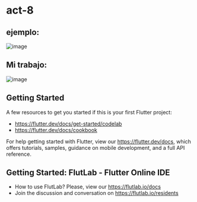 # act-8

## ejemplo: 
![image](https://github.com/user-attachments/assets/70899177-3cd9-4af8-b07e-edb104047edd)

## Mi trabajo:
![image](https://github.com/user-attachments/assets/cc8fe886-b0a5-484d-bbe4-d2f9e2e9ae8a)


## Getting Started

A few resources to get you started if this is your first Flutter project:

- https://flutter.dev/docs/get-started/codelab
- https://flutter.dev/docs/cookbook

For help getting started with Flutter, view our
https://flutter.dev/docs, which offers tutorials,
samples, guidance on mobile development, and a full API reference.

## Getting Started: FlutLab - Flutter Online IDE

- How to use FlutLab? Please, view our https://flutlab.io/docs
- Join the discussion and conversation on https://flutlab.io/residents
